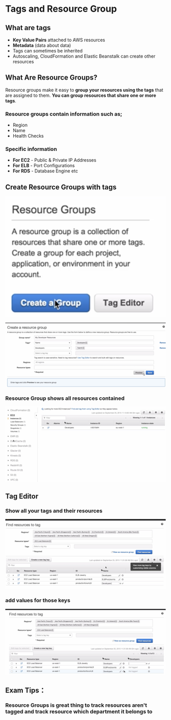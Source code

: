 # Tags and Resource Group

## What are tags

* **Key Value Pairs** attached to AWS resources
* **Metadata** (data about data)
* Tags can sometimes be inherited
 * Autoscaling, CloudFormation and Elastic Beanstalk can create other resources 



## What Are Resource Groups? 

Resource groups make it easy to **group your resources using the tags** that are assigned to them. **You can group resources that share one or more tags**. 

### Resource groups contain information such as; 

* Region
* Name
* Health Checks

### Specific information

* **For EC2** - Public & Private IP Addresses 
* **For ELB** - Port Configurations 
* **For RDS** - Database Engine etc 


## Create Resource Groups with tags

![Alt Image Text](images/4_1.jpg "body image")

![Alt Image Text](images/4_2.jpg "body image")

### Resource Group shows all resources contained 

![Alt Image Text](images/4_3.jpg "body image")

## Tag Editor

### Show all your tags and their resources

![Alt Image Text](images/4_4.jpg "body image")

### add values for those keys

![Alt Image Text](images/4_5.jpg "body image")


## Exam Tips：

### Resource Groups is great thing to track resources aren't tagged and track resource which department it belongs to 










